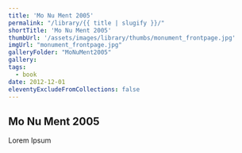 ```yaml
---
title: 'Mo Nu Ment 2005'
permalink: "/library/{{ title | slugify }}/"
shortTitle: 'Mo Nu Ment 2005'
thumbUrl: '/assets/images/library/thumbs/monument_frontpage.jpg'
imgUrl: "monument_frontpage.jpg"
galleryFolder: "MoNuMent2005"
gallery:
tags:
  - book
date: 2012-12-01
eleventyExcludeFromCollections: false
---
```



<h2>Mo Nu Ment 2005</h2>
<p>Lorem Ipsum</p>